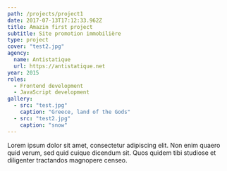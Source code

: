 ```yaml
---
path: /projects/project1
date: 2017-07-13T17:12:33.962Z
title: Amazin first project
subtitle: Site promotion immobilière
type: project
cover: "test2.jpg"
agency:
  name: Antistatique
  url: https://antistatique.net
year: 2015
roles: 
  - Frontend development
  - JavaScript development
gallery:
  - src: "test.jpg"
    caption: "Greece, land of the Gods"
  - src: "test2.jpg"
    caption: "snow"
---
```


Lorem ipsum dolor sit amet, consectetur adipiscing elit. Non enim quaero quid verum, sed quid cuique dicendum sit. Quos quidem tibi studiose et diligenter tractandos magnopere censeo.